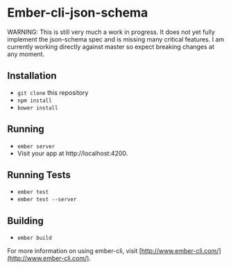 # Ember-cli-json-schema

WARNING: This is still very much a work in progress. It does not yet fully implement the json-schema spec and is missing many critical features. I am currently working directly against master so expect breaking changes at any moment.

## Installation

* `git clone` this repository
* `npm install`
* `bower install`

## Running

* `ember server`
* Visit your app at http://localhost:4200.

## Running Tests

* `ember test`
* `ember test --server`

## Building

* `ember build`

For more information on using ember-cli, visit [http://www.ember-cli.com/](http://www.ember-cli.com/).
